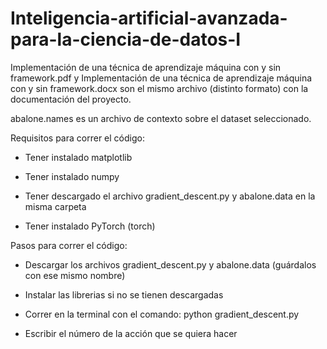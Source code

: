 # Inteligencia-artificial-avanzada-para-la-ciencia-de-datos-I

Implementación de una técnica de aprendizaje máquina con y sin framework.pdf y Implementación de una técnica de aprendizaje máquina con y sin framework.docx son el mismo archivo (distinto formato) con la documentación del proyecto.

abalone.names es un archivo de contexto sobre el dataset seleccionado.



Requisitos para correr el código:

- Tener instalado matplotlib

- Tener instalado numpy

- Tener descargado el archivo gradient_descent.py y abalone.data en la misma carpeta

- Tener instalado PyTorch (torch)


Pasos para correr el código:

- Descargar los archivos gradient_descent.py y abalone.data (guárdalos con ese mismo nombre)

- Instalar las librerias si no se tienen descargadas

- Correr en la terminal con el comando: python gradient_descent.py

- Escribir el número de la acción que se quiera hacer
